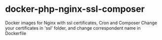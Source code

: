# docker-php-nginx-ssl-composer
Docker images for Nginx with ssl certificates, Cron and Composer
Change your certificates in 'ssl' folder, and change correspondent name in Dockerfile 
